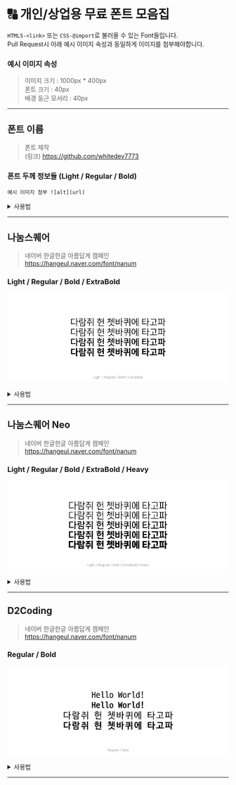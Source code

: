 # 🔠 개인/상업용 무료 폰트 모음집
`HTML5-<link>` 또는 `CSS-@import`로 불러올 수 있는 Font들입니다.<br>
Pull Request시 아래 예시 이미지 속성과 동일하게 이미지를 첨부해야합니다.

### 예시 이미지 속성
> 이미지 크기 : 1000px * 400px<br>
> 폰트 크기 : 40px<br>
> 배경 둥근 모서리 : 40px

---

## 폰트 이름
> 폰트 제작<br>
> (링크) https://github.com/whitedev7773

### 폰트 두께 정보들 (Light / Regular / Bold)
`예시 이미지 첨부 ![alt](url)`

<details>
<summary>사용법</summary>
여기에 사용법 첨부
</details>

---

## 나눔스퀘어
> 네이버 한글한글 아름답게 캠페인<br>
> https://hangeul.naver.com/font/nanum

### Light / Regular / Bold / ExtraBold
![NanumSquare](NanumSquare/ex.png)

<details>
<summary>사용법</summary>

1. `link`로 불러온 후
```html
<link href="https://hangeul.pstatic.net/hangeul_static/css/nanum-square.css" rel="stylesheet">
```
2. CSS에서 원하는 Font-Family 사용
```css
font-family: 'NanumSquareLight';
font-family: 'NanumSquare';
font-family: 'NanumSquareBold';
font-family: 'NanumSquareExtraBold';
font-family: 'NanumSquareAcb';
font-family: 'NanumSquareAceb';
font-family: 'NanumSquareAcl';
font-family: 'NanumSquareAcr';
```
</details>

---

## 나눔스퀘어 Neo
> 네이버 한글한글 아름답게 캠페인<br>
> https://hangeul.naver.com/font/nanum

### Light / Regular / Bold / ExtraBold / Heavy
![NanumSquareNeo](NanumSquareNeo/ex.png)

<details>
<summary>사용법</summary>

1. `link`로 불러온 후
```html
<link href="https://hangeul.pstatic.net/hangeul_static/css/nanum-square-neo.css" rel="stylesheet">
```
2. CSS에서 원하는 Font-Family 사용
```css
font-family: 'NanumSquareNeoLight';
font-family: 'NanumSquareNeo';
font-family: 'NanumSquareNeoBold';
font-family: 'NanumSquareNeoExtraBold';
font-family: 'NanumSquareNeoHeavy';
```

</details>

---

## D2Coding
> 네이버 한글한글 아름답게 캠페인<br>
> https://hangeul.naver.com/font/nanum

### Regular / Bold
![d2coding](D2Coding/ex.png)

<details>
<summary>사용법</summary>

1. `link`로 불러온 후
```html
<link href="https://hangeul.pstatic.net/hangeul_static/css/nanum-gothic-coding.css" rel="stylesheet">
```
1. CSS에서 원하는 Font-Family 사용
```css
font-family: 'NanumGothicCodingLigature';
font-family: 'NanumGothicCodingLigatureBold';
font-family: 'NanumGothicCoding';
font-family: 'NanumGothicCodingBold';
```

</details>

---